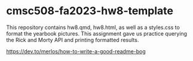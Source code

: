 # cmsc508-fa2023-hw8-template

This repository contains hw8.qmd, hw8.html, as well as a styles.css to format the yearbook pictures. This assignment gave us practice querying the Rick and Morty API and printing formatted results.

<https://dev.to/merlos/how-to-write-a-good-readme-bog>


